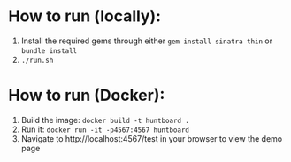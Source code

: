 # How to run (locally):
1. Install the required gems through either `gem install sinatra thin` or `bundle install`
1. `./run.sh`

# How to run (Docker):
1. Build the image: `docker build -t huntboard .`
1. Run it: `docker run -it -p4567:4567 huntboard`
1. Navigate to http://localhost:4567/test in your browser to view the demo page